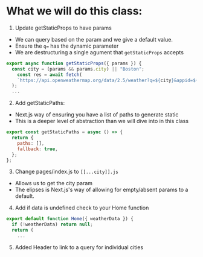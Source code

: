# What we will do this class:

1. Update getStaticProps to have params

- We can query based on the param and we give a default value.
- Ensure the `q=` has the dynamic parameter
- We are destructuring a single agument that `getStaticProps` accepts

```js
export async function getStaticProps({ params }) {
  const city = (params && params.city) || "Boston";
    const res = await fetch(
    `https://api.openweathermap.org/data/2.5/weather?q=${city}&appid=${process.env.WEATHER_API_KEY}&units=imperial`
  );
  ...
```

2. Add getStaticPaths:

- Next.js way of ensuring you have a list of paths to generate static
- This is a deeper level of abstraction than we will dive into in
  this class

```js
export const getStaticPaths = async () => {
  return {
    paths: [],
    fallback: true,
  };
};
```

3. Change pages/index.js to `[[...city]].js`

- Allows us to get the city param
- The elipses is Next.js's way of allowing for empty/absent params
  to a default.

4. Add if data is undefined check to your Home function

```js
export default function Home({ weatherData }) {
  if (!weatherData) return null;
  return (
    ...
```

5. Added Header to link to a query for individual cities
